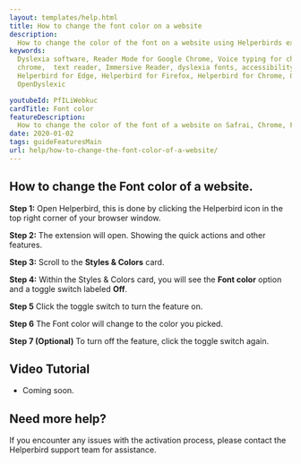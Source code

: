 ```yaml
---
layout: templates/help.html
title: How to change the font color on a website
description:
  How to change the color of the font on a website using Helperbirds extension.
keywords:
  Dyslexia software, Reader Mode for Google Chrome, Voice typing for chrome, Text to speech for
  chrome,  text reader, Immersive Reader, dyslexia fonts, accessibility software, dyslexia software,
  Helperbird for Edge, Helperbird for Firefox, Helperbird for Chrome, Opendyslexic for Chrome,
  OpenDyslexic

youtubeId: PfILiWebkuc
cardTitle: Font color
featureDescription:
  How to change the color of the font of a website on Safrai, Chrome, Firefox or Edge.
date: 2020-01-02
tags: guideFeaturesMain
url: help/how-to-change-the-font-color-of-a-website/
---
```


## How to change the Font color of a website.

**Step 1:** Open Helperbird, this is done by clicking the Helperbird icon in the top right corner of your browser window.

**Step 2:** The extension will open. Showing the quick actions and other features.

**Step 3:** Scroll to the **Styles & Colors** card.

**Step 4:** Within the Styles & Colors card, you will see the **Font color** option and a toggle switch labeled **Off**.

**Step 5** Click the toggle switch to turn the feature on.

**Step 6** The Font color will change to the color you picked.

**Step 7 (Optional)** To turn off the feature, click the toggle switch again.



## Video Tutorial

- Coming soon.



## Need more help?

If you encounter any issues with the activation process, please contact the Helperbird support team for assistance.

